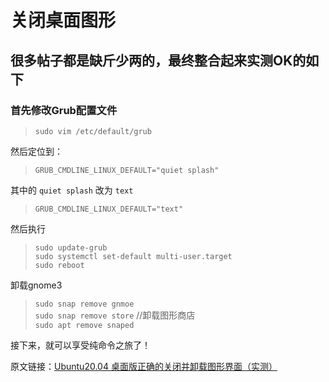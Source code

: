 # 关闭桌面图形

## 很多帖子都是缺斤少两的，最终整合起来实测OK的如下  

### 首先修改Grub配置文件  
>`sudo vim /etc/default/grub`  

然后定位到：  
>`GRUB_CMDLINE_LINUX_DEFAULT="quiet splash"`  

其中的 `quiet splash` 改为 `text`  
>`GRUB_CMDLINE_LINUX_DEFAULT="text"`  

然后执行  
>`sudo update-grub`  
`sudo systemctl set-default multi-user.target`  
`sudo reboot`  

卸载gnome3
>`sudo snap remove gnmoe`  
`sudo snap remove store`  //卸载图形商店  
`sudo apt remove snaped`  

接下来，就可以享受纯命令之旅了！

原文链接：[Ubuntu20.04 桌面版正确的关闭并卸载图形界面（实测）](https://blog.csdn.net/zisain/article/details/108344022?spm=1001.2101.3001.6661.1&utm_medium=distribute.pc_relevant_t0.none-task-blog-2~default~CTRLIST~Rate-1-108344022-blog-107140558.pc_relevant_aa_2&depth_1-utm_source=distribute.pc_relevant_t0.none-task-blog-2~default~CTRLIST~Rate-1-108344022-blog-107140558.pc_relevant_aa_2&utm_relevant_index=1)
